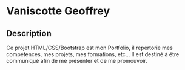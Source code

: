 # Vaniscotte Geoffrey
## Description
Ce projet HTML/CSS/Bootstrap est mon Portfolio, il repertorie mes compétences, mes projets, mes formations, etc... Il est destiné à être communiqué afin de me présenter et de me promouvoir.
